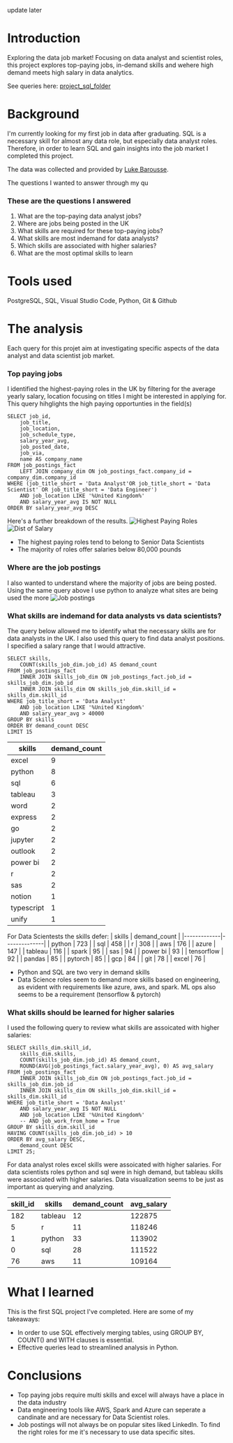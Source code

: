 update later
# Introduction
Exploring the data job market! Focusing on data analyst and scientist roles, this project explores top-paying jobs, in-demand skills and wehere high demand meets high salary in data analytics. 

See queries here: [project_sql_folder](/project_sql/)

# Background
I'm currently looking for my first job in data after graduating. SQL is a necessary skill for almost any data role, but especially data analyst roles. Therefore, in order to learn SQL and gain insights into the job market I completed this project.

The data was collected and provided by [Luke Barousse](https://www.youtube.com/watch?v=7mz73uXD9DA&t=12697s).

The questions I wanted to answer through my qu

### These are the questions I answered 
1. What are the top-paying data analyst jobs?
2. Where are jobs being posted in the UK
3. What skills are required for these top-paying jobs?
4. What skills are most indemand for data analysts?
5. Which skills are associated with higher salaries?
6. What are the most optimal skills to learn
# Tools used
PostgreSQL, SQL, Visual Studio Code, Python, Git & Github

# The analysis
Each query for this projet aim at investigating specific aspects of the data analyst and data scientist job market. 


### Top paying jobs
I identified the highest-paying roles in the UK by filtering for the average yearly salary, location focusing on titles I might be interested in applying for. This query hihglights the high paying opportunties in the field(s)
```
SELECT job_id,
    job_title,
    job_location,
    job_schedule_type,
    salary_year_avg,
    job_posted_date,
    job_via,
    name AS company_name
FROM job_postings_fact
    LEFT JOIN company_dim ON job_postings_fact.company_id = company_dim.company_id
WHERE (job_title_short = 'Data Analyst'OR job_title_short = 'Data Scientist' OR job_title_short = 'Data Engineer')
    AND job_location LIKE '%United Kingdom%'
    AND salary_year_avg IS NOT NULL
ORDER BY salary_year_avg DESC
```
Here's a further breakdown of the results.
![Highest Paying Roles](assets\highest_paid_jobs.png)
![Dist of Salary](assets\dist_of_salary.png)
- The highest paying roles tend to belong to Senior Data Scientists
- The majority of roles offer salaries below 80,000 pounds



### Where are the job postings
I also wanted to understand where the majority of jobs are being posted. Using the same query above I use python to analyze what sites are being used the more
![Job postings](assets\websites_to_use.png)

### What skills are indemand for data analysts vs data scientists?
The query below allowed me to identify what the necessary skills are for data analysts in the UK. I also used this query to find data analyst positions. I specified a salary range that I would attractive. 
```
SELECT skills,
    COUNT(skills_job_dim.job_id) AS demand_count
FROM job_postings_fact
    INNER JOIN skills_job_dim ON job_postings_fact.job_id = skills_job_dim.job_id
    INNER JOIN skills_dim ON skills_job_dim.skill_id = skills_dim.skill_id
WHERE job_title_short = 'Data Analyst'
    AND job_location LIKE '%United Kingdom%'
    AND salary_year_avg > 40000
GROUP BY skills
ORDER BY demand_count DESC
LIMIT 15
```

| skills      | demand_count |
|-------------|--------------|
| excel       | 9            |
| python      | 8            |
| sql         | 6            |
| tableau     | 3            |
| word        | 2            |
| express     | 2            |
| go          | 2            |
| jupyter     | 2            |
| outlook     | 2            |
| power bi    | 2            |
| r           | 2            |
| sas         | 2            |
| notion      | 1            |
| typescript  | 1            |
| unify       | 1            |

For Data Scientests the skills defer:
| skills      | demand_count |
|-------------|--------------|
| python      | 723          |
| sql         | 458          |
| r           | 308          |
| aws         | 176          |
| azure       | 147          |
| tableau     | 116          |
| spark       | 95           |
| sas         | 94           |
| power bi    | 93           |
| tensorflow  | 92           |
| pandas      | 85           |
| pytorch     | 85           |
| gcp         | 84           |
| git         | 78           |
| excel       | 76           |
- Python and SQL are two very in demand skills
- Data Science roles seem to demand more skills based on engineering, as evident with requirements like azure, aws, and spark. ML ops also seems to be a requirement (tensorflow & pytorch)

### What skills should be learned for higher salaries
I used the following query to review what skills are assoicated with higher salaries:

```
SELECT skills_dim.skill_id,
    skills_dim.skills,
    COUNT(skills_job_dim.job_id) AS demand_count,
    ROUND(AVG(job_postings_fact.salary_year_avg), 0) AS avg_salary
FROM job_postings_fact
    INNER JOIN skills_job_dim ON job_postings_fact.job_id = skills_job_dim.job_id
    INNER JOIN skills_dim ON skills_job_dim.skill_id = skills_dim.skill_id
WHERE job_title_short = 'Data Analyst'
    AND salary_year_avg IS NOT NULL
    AND job_location LIKE '%United Kingdom%'
    -- AND job_work_from_home = True
GROUP BY skills_dim.skill_id
HAVING COUNT(skills_job_dim.job_id) > 10
ORDER BY avg_salary DESC,
    demand_count DESC
LIMIT 25;
```

For data analyst roles excel skills were assoicated with higher salaries. For data scientists roles python and sql were in high demand, but tableau skills were associated with higher salaries. Data visualization seems to be just as important as querying and analyzing. 

| skill_id | skills  | demand_count | avg_salary |
|----------|---------|--------------|------------|
| 182      | tableau | 12           | 122875     |
| 5        | r       | 11           | 118246     |
| 1        | python  | 33           | 113902     |
| 0        | sql     | 28           | 111522     |
| 76       | aws     | 11           | 109164     |


# What I learned
This is the first SQL project I've completed. Here are some of my takeaways:
- In order to use SQL effectively merging tables, using GROUP BY, COUNT() and WITH clauses is essential. 
- Effective queries lead to streamlined analysis in Python. 

# Conclusions
- Top paying jobs require multi skills and excel will always have a place in the data industry
- Data engineering tools like AWS, Spark and Azure can seperate a candinate and are necessary for Data Scientist roles. 
- Job postings will not always be on popular sites liked LinkedIn. To find the right roles for me it's necessary to use data specific sites. 
 